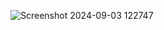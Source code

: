 ![Screenshot 2024-09-03 122747](https://github.com/user-attachments/assets/5a42a1e9-d932-4459-acf7-a67be7666cd1)
